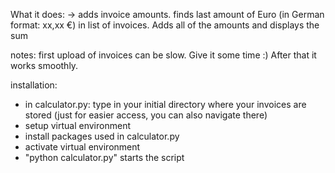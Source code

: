 What it does:
-> adds invoice amounts.
finds last amount of Euro (in German format: xx,xx €) in list of invoices. Adds all of the amounts and displays the sum

notes:
first upload of invoices can be slow. Give it some time :) After that it works smoothly.

installation:
- in calculator.py: type in your initial directory where your invoices are stored (just for easier access, you can also navigate there)
- setup virtual environment
- install packages used in calculator.py 
- activate virtual environment
- "python calculator.py" starts the script
